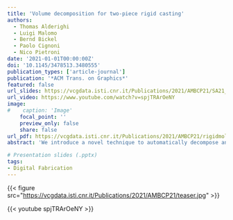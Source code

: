 ```yaml
---
title: 'Volume decomposition for two-piece rigid casting'
authors:
  - Thomas Alderighi
  - Luigi Malomo
  - Bernd Bickel
  - Paolo Cignoni
  - Nico Pietroni
date: '2021-01-01T00:00:00Z'
doi: '10.1145/3478513.3480555'
publication_types: ['article-journal']
publication: '*ACM Trans. on Graphics*'
featured: false
url_slides: https://vcgdata.isti.cnr.it/Publications/2021/AMBCP21/SA21_rigidmolds_presentation.pptx
url_video: https://www.youtube.com/watch?v=spjTRArOeNY
image:
#    caption: 'Image'
    focal_point: ''
    preview_only: false
    share: false
url_pdf: https://vcgdata.isti.cnr.it/Publications/2021/AMBCP21/rigidmolds-authorversion.pdf
abstract: 'We introduce a novel technique to automatically decompose an input object''s volume into a set of parts that can be represented by two opposite height fields. Such decomposition enables the manufacturing of individual parts using two-piece reusable rigid molds. Our decomposition strategy relies on a new energy formulation that utilizes a pre-computed signal on the mesh volume representing the accessibility for a predefined set of extraction directions. Thanks to this novel formulation, our method allows for efficient optimization of a fabrication-aware partitioning of volumes in a completely automatic way. We demonstrate the efficacy of our approach by generating valid volume partitionings for a wide range of complex objects and physically reproducing several of them.'

# Presentation slides (.pptx)
tags:
- Digital Fabrication
---
```

{{< figure src="https://vcgdata.isti.cnr.it/Publications/2021/AMBCP21/teaser.jpg" >}}

{{< youtube spjTRArOeNY >}}

